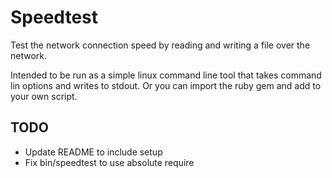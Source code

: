 # Speedtest

Test the network connection speed by reading and writing a file over the network.

Intended to be run as a simple linux command line tool that takes command lin options and writes to stdout. Or you can import the ruby gem and add to your own script.

## TODO
* Update README to include setup
* Fix bin/speedtest to use absolute require
